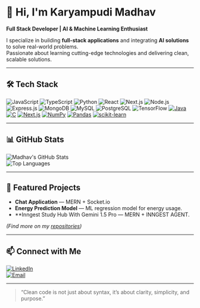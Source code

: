 # 👋 Hi, I'm Karyampudi Madhav
**Full Stack Developer | AI & Machine Learning Enthusiast**

I specialize in building **full-stack applications** and integrating **AI solutions** to solve real-world problems.  
Passionate about learning cutting-edge technologies and delivering clean, scalable solutions.

---

## 🛠 Tech Stack
<!-- Badges -->
![JavaScript](https://img.shields.io/badge/JavaScript-F7DF1E?style=for-the-badge&logo=javascript&logoColor=black)
![TypeScript](https://img.shields.io/badge/TypeScript-3178C6?style=for-the-badge&logo=typescript&logoColor=white)
![Python](https://img.shields.io/badge/Python-3776AB?style=for-the-badge&logo=python&logoColor=white)
![React](https://img.shields.io/badge/React-20232A?style=for-the-badge&logo=react&logoColor=61DAFB)
![Next.js](https://img.shields.io/badge/Next.js-000000?style=for-the-badge&logo=next.js&logoColor=white)
![Node.js](https://img.shields.io/badge/Node.js-339933?style=for-the-badge&logo=node.js&logoColor=white)
![Express.js](https://img.shields.io/badge/Express.js-000000?style=for-the-badge&logo=express&logoColor=white)
![MongoDB](https://img.shields.io/badge/MongoDB-4EA94B?style=for-the-badge&logo=mongodb&logoColor=white)
![MySQL](https://img.shields.io/badge/MySQL-005C84?style=for-the-badge&logo=mysql&logoColor=white)
![PostgreSQL](https://img.shields.io/badge/PostgreSQL-316192?style=for-the-badge&logo=postgresql&logoColor=white)
![TensorFlow](https://img.shields.io/badge/TensorFlow-FF6F00?style=for-the-badge&logo=tensorflow&logoColor=white)
[![Java](https://img.shields.io/badge/Java-ED8B00?style=for-the-badge&logo=java&logoColor=white)](https://docs.oracle.com/javase/)
[![C](https://img.shields.io/badge/C-00599C?style=for-the-badge&logo=c&logoColor=white)](https://www.w3schools.com/c/)
[![Next.js](https://img.shields.io/badge/Next.js-000000?style=for-the-badge&logo=next.js&logoColor=white)](https://nextjs.org/docs)
[![NumPy](https://img.shields.io/badge/NumPy-013243?style=for-the-badge&logo=numpy&logoColor=white)](https://numpy.org/doc/)
[![Pandas](https://img.shields.io/badge/Pandas-150458?style=for-the-badge&logo=pandas&logoColor=white)](https://pandas.pydata.org/docs/)
[![scikit-learn](https://img.shields.io/badge/scikit--learn-F7931E?style=for-the-badge&logo=scikit-learn&logoColor=white)](https://scikit-learn.org/stable/user_guide.html)


---

## 📊 GitHub Stats
![Madhav's GitHub Stats](https://github-readme-stats.vercel.app/api?username=KaryampudiMadhav&show_icons=true&theme=default)  
![Top Languages](https://github-readme-stats.vercel.app/api/top-langs/?username=KaryampudiMadhav&layout=compact&theme=default)  

---

## 📂 Featured Projects
- **Chat Application** — MERN + Socket.io
- **Energy Prediction Model** — ML regression model for energy usage.  
- **Inngest Study Hub With Gemini 1.5 Pro  — MERN + INNGEST AGENT.  

*(Find more on my [repositories](https://github.com/KaryampudiMadhav?tab=repositories))*

---

## 📫 Connect with Me
[![LinkedIn](https://img.shields.io/badge/LinkedIn-Connect-blue)](https://www.linkedin.com/in/madhav-karyampudi-957a012b9/)  
[![Email](https://img.shields.io/badge/Email-Contact-red)](mailto:karyampudimadhav@gamil.com)  

---

> “Clean code is not just about syntax, it’s about clarity, simplicity, and purpose.”
